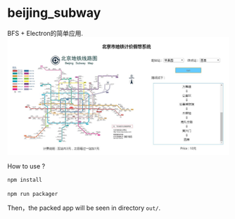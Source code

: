 # beijing_subway
BFS + Electron的简单应用.
![结果图](re.jpg)

How to use ?
```
npm install

npm run packager
```
Then，the packed app will be seen in directory `out/`.  
